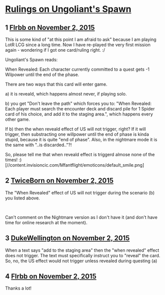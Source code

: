 # [Rulings on Ungoliant&#039;s Spawn](https://community.fantasyflightgames.com/topic/192609-rulings-on-ungoliants-spawn/)

## 1 [Flrbb on November 2, 2015](https://community.fantasyflightgames.com/topic/192609-rulings-on-ungoliants-spawn/?do=findComment&comment=1874642)

This is some kind of "at this point I am afraid to ask" because I am playing LotR LCG since a long time. Now I have re-played the very first mission again - wondering if I got one card/ruling right. :/

Ungoliant's Spawn reads:

When Revealed: Each character currently committed to a quest gets -1 Wilpower until the end of the phase.

There are two ways that this card will enter game.

a) it is reveald, which happens almost never, if playing solo.

b) you get "Don't leave the path" which forces you to: "When Revealed: Each player must search the encounter deck and discard pile for 1 Spider card of his choice, and add it to the staging area.", which happens every other game.

If b) then the when reveald effect of US will not trigger, right? If it will trigger, then substracting one willpower until the end of phase is kinda stupid, because it is quite "end of phase". Also, in the nightmare mode it is the same with "..is discarded.."?!

So, please tell me that when reveald effect is triggerd almose none of the times! :) [//content.invisioncic.com/Mfantflight/emoticons/default_smile.png]

## 2 [TwiceBorn on November 2, 2015](https://community.fantasyflightgames.com/topic/192609-rulings-on-ungoliants-spawn/?do=findComment&comment=1874646)

The "When Revealed" effect of US will not trigger during the scenario (b) you listed above.

 

Can't comment on the Nightmare version as I don't have it (and don't have time for online research at the moment). 

## 3 [DukeWellington on November 2, 2015](https://community.fantasyflightgames.com/topic/192609-rulings-on-ungoliants-spawn/?do=findComment&comment=1874690)

When a text says "add to the staging area" then the "when revealed" effect does not trigger. The text must specifically instruct you to "reveal" the card. So, no, the US effect would not trigger unless revealed during questing (a)

## 4 [Flrbb on November 2, 2015](https://community.fantasyflightgames.com/topic/192609-rulings-on-ungoliants-spawn/?do=findComment&comment=1874714)

Thanks a lot!

